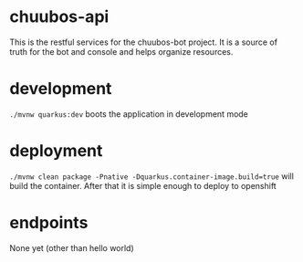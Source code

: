 # chuubos-api

This is the restful services for the chuubos-bot project. It is a source of truth for the bot and console and helps organize resources.

# development 

`./mvnw quarkus:dev` boots the application in development mode

# deployment

`./mvnw clean package -Pnative -Dquarkus.container-image.build=true` will build the container. After that it is simple enough to deploy to openshift

# endpoints

None yet (other than hello world)
